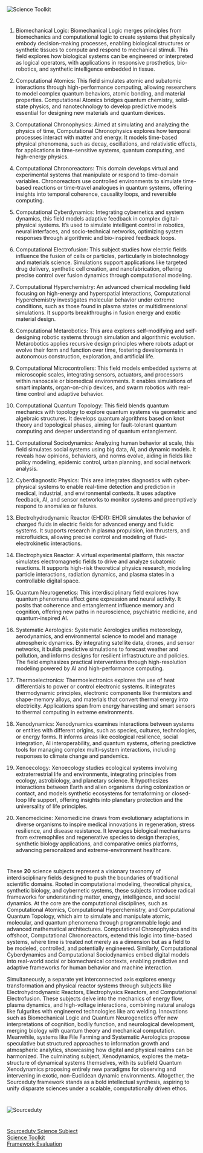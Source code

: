 ![Science Toolkit](https://github.com/user-attachments/assets/e621042d-456a-4de2-ba0a-2faad779a46a)

#

1. Biomechanical Logic: Biomechanical Logic merges principles from biomechanics and computational logic to create systems that physically embody decision-making processes, enabling biological structures or synthetic tissues to compute and respond to mechanical stimuli. This field explores how biological systems can be engineered or interpreted as logical operators, with applications in responsive prosthetics, bio-robotics, and synthetic intelligence embedded in tissue.

2. Computational Atomics: This field simulates atomic and subatomic interactions through high-performance computing, allowing researchers to model complex quantum behaviors, atomic bonding, and material properties. Computational Atomics bridges quantum chemistry, solid-state physics, and nanotechnology to develop predictive models essential for designing new materials and quantum devices.

3. Computational Chronophysics: Aimed at simulating and analyzing the physics of time, Computational Chronophysics explores how temporal processes interact with matter and energy. It models time-based physical phenomena, such as decay, oscillations, and relativistic effects, for applications in time-sensitive systems, quantum computing, and high-energy physics.

4. Computational Chronoreactors: This domain develops virtual and experimental systems that manipulate or respond to time-domain variables. Chronoreactors use controlled environments to simulate time-based reactions or time-travel analogues in quantum systems, offering insights into temporal coherence, causality loops, and reversible computing.

5. Computational Cyberdynamics: Integrating cybernetics and system dynamics, this field models adaptive feedback in complex digital-physical systems. It’s used to simulate intelligent control in robotics, neural interfaces, and socio-technical networks, optimizing system responses through algorithmic and bio-inspired feedback loops.

6. Computational Electrofusion: This subject studies how electric fields influence the fusion of cells or particles, particularly in biotechnology and materials science. Simulations support applications like targeted drug delivery, synthetic cell creation, and nanofabrication, offering precise control over fusion dynamics through computational modeling.

7. Computational Hyperchemistry: An advanced chemical modeling field focusing on high-energy and hyperspatial interactions, Computational Hyperchemistry investigates molecular behavior under extreme conditions, such as those found in plasma states or multidimensional simulations. It supports breakthroughs in fusion energy and exotic material design.

8. Computational Metarobotics: This area explores self-modifying and self-designing robotic systems through simulation and algorithmic evolution. Metarobotics applies recursive design principles where robots adapt or evolve their form and function over time, fostering developments in autonomous construction, exploration, and artificial life.

9. Computational Microcontrollers: This field models embedded systems at microscopic scales, integrating sensors, actuators, and processors within nanoscale or biomedical environments. It enables simulations of smart implants, organ-on-chip devices, and swarm robotics with real-time control and adaptive behavior.

10. Computational Quantum Topology: This field blends quantum mechanics with topology to explore quantum systems via geometric and algebraic structures. It develops quantum algorithms based on knot theory and topological phases, aiming for fault-tolerant quantum computing and deeper understanding of quantum entanglement.

11. Computational Sociodynamics: Analyzing human behavior at scale, this field simulates social systems using big data, AI, and dynamic models. It reveals how opinions, behaviors, and norms evolve, aiding in fields like policy modeling, epidemic control, urban planning, and social network analysis.

12. Cyberdiagnostic Physics: This area integrates diagnostics with cyber-physical systems to enable real-time detection and prediction in medical, industrial, and environmental contexts. It uses adaptive feedback, AI, and sensor networks to monitor systems and preemptively respond to anomalies or failures.

13. Electrohydrodynamic Reactor (EHDR): EHDR simulates the behavior of charged fluids in electric fields for advanced energy and fluidic systems. It supports research in plasma propulsion, ion thrusters, and microfluidics, allowing precise control and modeling of fluid-electrokinetic interactions.

14. Electrophysics Reactor: A virtual experimental platform, this reactor simulates electromagnetic fields to drive and analyze subatomic reactions. It supports high-risk theoretical physics research, modeling particle interactions, radiation dynamics, and plasma states in a controllable digital space.

15. Quantum Neurogenetics: This interdisciplinary field explores how quantum phenomena affect gene expression and neural activity. It posits that coherence and entanglement influence memory and cognition, offering new paths in neuroscience, psychiatric medicine, and quantum-inspired AI.

16. Systematic Aerologics: Systematic Aerologics unifies meteorology, aerodynamics, and environmental science to model and manage atmospheric dynamics. By integrating satellite data, drones, and sensor networks, it builds predictive simulations to forecast weather and pollution, and informs designs for resilient infrastructure and policies. The field emphasizes practical interventions through high-resolution modeling powered by AI and high-performance computing.

17. Thermoelectronics: Thermoelectronics explores the use of heat differentials to power or control electronic systems. It integrates thermodynamic principles, electronic components like thermistors and shape-memory alloys, and materials that convert thermal energy into electricity. Applications span from energy harvesting and smart sensors to thermal computing in extreme environments.

18. Xenodynamics: Xenodynamics examines interactions between systems or entities with different origins, such as species, cultures, technologies, or energy forms. It informs areas like ecological resilience, social integration, AI interoperability, and quantum systems, offering predictive tools for managing complex multi-system interactions, including responses to climate change and pandemics.

19. Xenoecology: Xenoecology studies ecological systems involving extraterrestrial life and environments, integrating principles from ecology, astrobiology, and planetary science. It hypothesizes interactions between Earth and alien organisms during colonization or contact, and models synthetic ecosystems for terraforming or closed-loop life support, offering insights into planetary protection and the universality of life principles.

20. Xenomedicine: Xenomedicine draws from evolutionary adaptations in diverse organisms to inspire medical innovations in regeneration, stress resilience, and disease resistance. It leverages biological mechanisms from extremophiles and regenerative species to design therapies, synthetic biology applications, and comparative omics platforms, advancing personalized and extreme-environment healthcare.

#

These **20** science subjects represent a visionary taxonomy of interdisciplinary fields designed to push the boundaries of traditional scientific domains. Rooted in computational modeling, theoretical physics, synthetic biology, and cybernetic systems, these subjects introduce radical frameworks for understanding matter, energy, intelligence, and social dynamics. At the core are the computational disciplines, such as Computational Atomics, Computational Hyperchemistry, and Computational Quantum Topology, which aim to simulate and manipulate atomic, molecular, and quantum phenomena through programmable logic and advanced mathematical architectures. Computational Chronophysics and its offshoot, Computational Chronoreactors, extend this logic into time-based systems, where time is treated not merely as a dimension but as a field to be modeled, controlled, and potentially engineered. Similarly, Computational Cyberdynamics and Computational Sociodynamics embed digital models into real-world social or biomechanical contexts, enabling predictive and adaptive frameworks for human behavior and machine interaction.

Simultaneously, a separate yet interconnected axis explores energy transformation and physical reactor systems through subjects like Electrohydrodynamic Reactors, Electrophysics Reactors, and Computational Electrofusion. These subjects delve into the mechanics of energy flow, plasma dynamics, and high-voltage interactions, combining natural analogs like fulgurites with engineered technologies like arc welding. Innovations such as Biomechanical Logic and Quantum Neurogenetics offer new interpretations of cognition, bodily function, and neurological development, merging biology with quantum theory and mechanical computation. Meanwhile, systems like File Farming and Systematic Aerologics propose speculative but structured approaches to information growth and atmospheric analytics, showcasing how digital and physical realms can be harmonized. The culminating subject, Xenodynamics, explores the meta-structure of dynamical systems themselves, with its subfield Quantum Xenodynamics proposing entirely new paradigms for observing and intervening in exotic, non-Euclidean dynamic environments. Altogether, the Sourceduty framework stands as a bold intellectual synthesis, aspiring to unify disparate sciences under a scalable, computationally driven ethos.

#
![Sourceduty](https://github.com/user-attachments/assets/08a2e6fb-5f02-48d4-af93-9a67ae6bcce4)
#

[Sourceduty Science Subject](https://chatgpt.com/g/g-67b1bb1a8e14819198203e251061b776-sourceduty-science-subject)
<br>
[Science Toolkit](https://chatgpt.com/g/g-681d85d798408191b41ca15ee1b534d1-science-toolkit)
<br>
[Framework Evaluation](https://chatgpt.com/g/g-681ebe9b7db08191bf671555291e492a-framework-evaluation)
